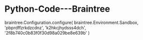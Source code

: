 Python-Code---Braintree
=======================

braintree.Configuration.configure(
    braintree.Environment.Sandbox,
    'pbprdffzrkdzcdnz',
    'k2hkcjhydsss4dch',
    '2f8b740c0b83f0f30d98a029be8e639b'
)
